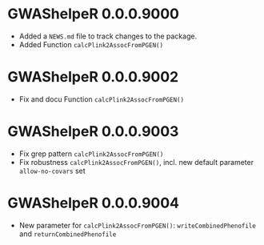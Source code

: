 # GWAShelpeR 0.0.0.9000

* Added a `NEWS.md` file to track changes to the package.
* Added Function `calcPlink2AssocFromPGEN()`


# GWAShelpeR 0.0.0.9002

* Fix and docu Function `calcPlink2AssocFromPGEN()`

# GWAShelpeR 0.0.0.9003

* Fix grep pattern `calcPlink2AssocFromPGEN()`
* Fix robustness `calcPlink2AssocFromPGEN()`, incl. new default parameter `allow-no-covars` set

# GWAShelpeR 0.0.0.9004

* New parameter for `calcPlink2AssocFromPGEN()`:  `writeCombinedPhenofile` and `returnCombinedPhenofile`
